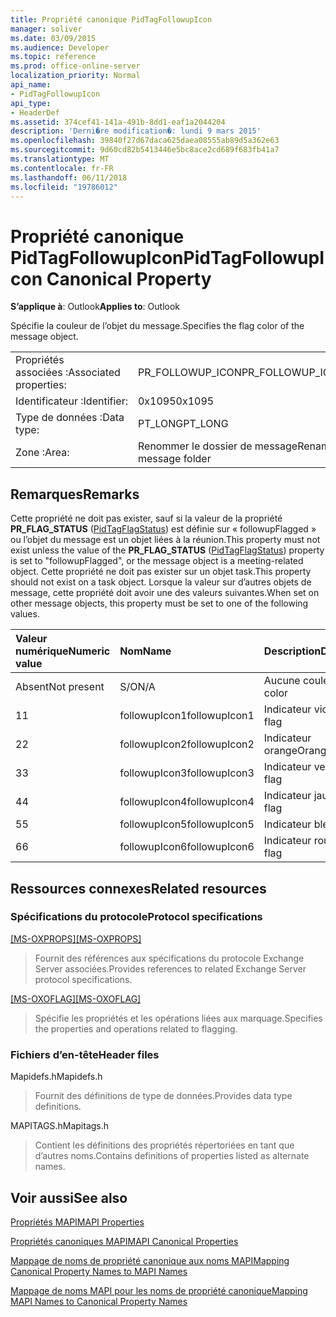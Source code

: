 ```yaml
---
title: Propriété canonique PidTagFollowupIcon
manager: soliver
ms.date: 03/09/2015
ms.audience: Developer
ms.topic: reference
ms.prod: office-online-server
localization_priority: Normal
api_name:
- PidTagFollowupIcon
api_type:
- HeaderDef
ms.assetid: 374cef41-141a-491b-8dd1-eaf1a2044204
description: 'Derni�re modification�: lundi 9 mars 2015'
ms.openlocfilehash: 39840f27d67daca625daea08555ab89d5a362e63
ms.sourcegitcommit: 9d60cd82b5413446e5bc8ace2cd689f683fb41a7
ms.translationtype: MT
ms.contentlocale: fr-FR
ms.lasthandoff: 06/11/2018
ms.locfileid: "19786012"
---
```

# <a name="pidtagfollowupicon-canonical-property"></a><span data-ttu-id="cec7d-103">Propriété canonique PidTagFollowupIcon</span><span class="sxs-lookup"><span data-stu-id="cec7d-103">PidTagFollowupIcon Canonical Property</span></span>

  
  
<span data-ttu-id="cec7d-104">**S’applique à**: Outlook</span><span class="sxs-lookup"><span data-stu-id="cec7d-104">**Applies to**: Outlook</span></span> 
  
<span data-ttu-id="cec7d-105">Spécifie la couleur de l’objet du message.</span><span class="sxs-lookup"><span data-stu-id="cec7d-105">Specifies the flag color of the message object.</span></span>
  
|||
|:-----|:-----|
|<span data-ttu-id="cec7d-106">Propriétés associées :</span><span class="sxs-lookup"><span data-stu-id="cec7d-106">Associated properties:</span></span>  <br/> |<span data-ttu-id="cec7d-107">PR_FOLLOWUP_ICON</span><span class="sxs-lookup"><span data-stu-id="cec7d-107">PR_FOLLOWUP_ICON</span></span>  <br/> |
|<span data-ttu-id="cec7d-108">Identificateur :</span><span class="sxs-lookup"><span data-stu-id="cec7d-108">Identifier:</span></span>  <br/> |<span data-ttu-id="cec7d-109">0x1095</span><span class="sxs-lookup"><span data-stu-id="cec7d-109">0x1095</span></span>  <br/> |
|<span data-ttu-id="cec7d-110">Type de données :</span><span class="sxs-lookup"><span data-stu-id="cec7d-110">Data type:</span></span>  <br/> |<span data-ttu-id="cec7d-111">PT_LONG</span><span class="sxs-lookup"><span data-stu-id="cec7d-111">PT_LONG</span></span>  <br/> |
|<span data-ttu-id="cec7d-112">Zone :</span><span class="sxs-lookup"><span data-stu-id="cec7d-112">Area:</span></span>  <br/> |<span data-ttu-id="cec7d-113">Renommer le dossier de message</span><span class="sxs-lookup"><span data-stu-id="cec7d-113">Rename message folder</span></span>  <br/> |
   
## <a name="remarks"></a><span data-ttu-id="cec7d-114">Remarques</span><span class="sxs-lookup"><span data-stu-id="cec7d-114">Remarks</span></span>

<span data-ttu-id="cec7d-115">Cette propriété ne doit pas exister, sauf si la valeur de la propriété **PR_FLAG_STATUS** ([PidTagFlagStatus](pidtagflagstatus-canonical-property.md)) est définie sur « followupFlagged » ou l’objet du message est un objet liées à la réunion.</span><span class="sxs-lookup"><span data-stu-id="cec7d-115">This property must not exist unless the value of the **PR_FLAG_STATUS** ([PidTagFlagStatus](pidtagflagstatus-canonical-property.md)) property is set to "followupFlagged", or the message object is a meeting-related object.</span></span> <span data-ttu-id="cec7d-116">Cette propriété ne doit pas exister sur un objet task.</span><span class="sxs-lookup"><span data-stu-id="cec7d-116">This property should not exist on a task object.</span></span> <span data-ttu-id="cec7d-117">Lorsque la valeur sur d’autres objets de message, cette propriété doit avoir une des valeurs suivantes.</span><span class="sxs-lookup"><span data-stu-id="cec7d-117">When set on other message objects, this property must be set to one of the following values.</span></span>
  
|<span data-ttu-id="cec7d-118">**Valeur numérique**</span><span class="sxs-lookup"><span data-stu-id="cec7d-118">**Numeric value**</span></span>|<span data-ttu-id="cec7d-119">**Nom**</span><span class="sxs-lookup"><span data-stu-id="cec7d-119">**Name**</span></span>|<span data-ttu-id="cec7d-120">**Description**</span><span class="sxs-lookup"><span data-stu-id="cec7d-120">**Description**</span></span>|
|:-----|:-----|:-----|
|<span data-ttu-id="cec7d-121">Absent</span><span class="sxs-lookup"><span data-stu-id="cec7d-121">Not present</span></span>  <br/> |<span data-ttu-id="cec7d-122">S/O</span><span class="sxs-lookup"><span data-stu-id="cec7d-122">N/A</span></span>  <br/> |<span data-ttu-id="cec7d-123">Aucune couleur</span><span class="sxs-lookup"><span data-stu-id="cec7d-123">No color</span></span>  <br/> |
|<span data-ttu-id="cec7d-124">1</span><span class="sxs-lookup"><span data-stu-id="cec7d-124">1</span></span>  <br/> |<span data-ttu-id="cec7d-125">followupIcon1</span><span class="sxs-lookup"><span data-stu-id="cec7d-125">followupIcon1</span></span>  <br/> |<span data-ttu-id="cec7d-126">Indicateur violet</span><span class="sxs-lookup"><span data-stu-id="cec7d-126">Purple flag</span></span>  <br/> |
|<span data-ttu-id="cec7d-127">2</span><span class="sxs-lookup"><span data-stu-id="cec7d-127">2</span></span>  <br/> |<span data-ttu-id="cec7d-128">followupIcon2</span><span class="sxs-lookup"><span data-stu-id="cec7d-128">followupIcon2</span></span>  <br/> |<span data-ttu-id="cec7d-129">Indicateur orange</span><span class="sxs-lookup"><span data-stu-id="cec7d-129">Orange flag</span></span>  <br/> |
|<span data-ttu-id="cec7d-130">3</span><span class="sxs-lookup"><span data-stu-id="cec7d-130">3</span></span>  <br/> |<span data-ttu-id="cec7d-131">followupIcon3</span><span class="sxs-lookup"><span data-stu-id="cec7d-131">followupIcon3</span></span>  <br/> |<span data-ttu-id="cec7d-132">Indicateur vert</span><span class="sxs-lookup"><span data-stu-id="cec7d-132">Green flag</span></span>  <br/> |
|<span data-ttu-id="cec7d-133">4</span><span class="sxs-lookup"><span data-stu-id="cec7d-133">4</span></span>  <br/> |<span data-ttu-id="cec7d-134">followupIcon4</span><span class="sxs-lookup"><span data-stu-id="cec7d-134">followupIcon4</span></span>  <br/> |<span data-ttu-id="cec7d-135">Indicateur jaune</span><span class="sxs-lookup"><span data-stu-id="cec7d-135">Yellow flag</span></span>  <br/> |
|<span data-ttu-id="cec7d-136">5</span><span class="sxs-lookup"><span data-stu-id="cec7d-136">5</span></span>  <br/> |<span data-ttu-id="cec7d-137">followupIcon5</span><span class="sxs-lookup"><span data-stu-id="cec7d-137">followupIcon5</span></span>  <br/> |<span data-ttu-id="cec7d-138">Indicateur bleu</span><span class="sxs-lookup"><span data-stu-id="cec7d-138">Blue flag</span></span>  <br/> |
|<span data-ttu-id="cec7d-139">6</span><span class="sxs-lookup"><span data-stu-id="cec7d-139">6</span></span>  <br/> |<span data-ttu-id="cec7d-140">followupIcon6</span><span class="sxs-lookup"><span data-stu-id="cec7d-140">followupIcon6</span></span>  <br/> |<span data-ttu-id="cec7d-141">Indicateur rouge</span><span class="sxs-lookup"><span data-stu-id="cec7d-141">Red flag</span></span>  <br/> |
   
## <a name="related-resources"></a><span data-ttu-id="cec7d-142">Ressources connexes</span><span class="sxs-lookup"><span data-stu-id="cec7d-142">Related resources</span></span>

### <a name="protocol-specifications"></a><span data-ttu-id="cec7d-143">Spécifications du protocole</span><span class="sxs-lookup"><span data-stu-id="cec7d-143">Protocol specifications</span></span>

<span data-ttu-id="cec7d-144">[[MS-OXPROPS]](http://msdn.microsoft.com/library/f6ab1613-aefe-447d-a49c-18217230b148%28Office.15%29.aspx)</span><span class="sxs-lookup"><span data-stu-id="cec7d-144">[[MS-OXPROPS]](http://msdn.microsoft.com/library/f6ab1613-aefe-447d-a49c-18217230b148%28Office.15%29.aspx)</span></span>
  
> <span data-ttu-id="cec7d-145">Fournit des références aux spécifications du protocole Exchange Server associées.</span><span class="sxs-lookup"><span data-stu-id="cec7d-145">Provides references to related Exchange Server protocol specifications.</span></span>
    
<span data-ttu-id="cec7d-146">[[MS-OXOFLAG]](http://msdn.microsoft.com/library/f1e50be4-ed30-4c2a-b5cb-8ff3aaaf9b91%28Office.15%29.aspx)</span><span class="sxs-lookup"><span data-stu-id="cec7d-146">[[MS-OXOFLAG]](http://msdn.microsoft.com/library/f1e50be4-ed30-4c2a-b5cb-8ff3aaaf9b91%28Office.15%29.aspx)</span></span>
  
> <span data-ttu-id="cec7d-147">Spécifie les propriétés et les opérations liées aux marquage.</span><span class="sxs-lookup"><span data-stu-id="cec7d-147">Specifies the properties and operations related to flagging.</span></span>
    
### <a name="header-files"></a><span data-ttu-id="cec7d-148">Fichiers d’en-tête</span><span class="sxs-lookup"><span data-stu-id="cec7d-148">Header files</span></span>

<span data-ttu-id="cec7d-149">Mapidefs.h</span><span class="sxs-lookup"><span data-stu-id="cec7d-149">Mapidefs.h</span></span>
  
> <span data-ttu-id="cec7d-150">Fournit des définitions de type de données.</span><span class="sxs-lookup"><span data-stu-id="cec7d-150">Provides data type definitions.</span></span>
    
<span data-ttu-id="cec7d-151">MAPITAGS.h</span><span class="sxs-lookup"><span data-stu-id="cec7d-151">Mapitags.h</span></span>
  
> <span data-ttu-id="cec7d-152">Contient les définitions des propriétés répertoriées en tant que d’autres noms.</span><span class="sxs-lookup"><span data-stu-id="cec7d-152">Contains definitions of properties listed as alternate names.</span></span>
    
## <a name="see-also"></a><span data-ttu-id="cec7d-153">Voir aussi</span><span class="sxs-lookup"><span data-stu-id="cec7d-153">See also</span></span>



[<span data-ttu-id="cec7d-154">Propriétés MAPI</span><span class="sxs-lookup"><span data-stu-id="cec7d-154">MAPI Properties</span></span>](mapi-properties.md)
  
[<span data-ttu-id="cec7d-155">Propriétés canoniques MAPI</span><span class="sxs-lookup"><span data-stu-id="cec7d-155">MAPI Canonical Properties</span></span>](mapi-canonical-properties.md)
  
[<span data-ttu-id="cec7d-156">Mappage de noms de propriété canonique aux noms MAPI</span><span class="sxs-lookup"><span data-stu-id="cec7d-156">Mapping Canonical Property Names to MAPI Names</span></span>](mapping-canonical-property-names-to-mapi-names.md)
  
[<span data-ttu-id="cec7d-157">Mappage de noms MAPI pour les noms de propriété canonique</span><span class="sxs-lookup"><span data-stu-id="cec7d-157">Mapping MAPI Names to Canonical Property Names</span></span>](mapping-mapi-names-to-canonical-property-names.md)

